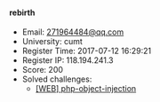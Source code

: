#### rebirth  

* Email: 271964484@qq.com  
* University: cumt  
* Register Time: 2017-07-12 16:29:21  
* Register IP: 118.194.241.3  
* Score: 200  
* Solved challenges: 
  * [[WEB] php-object-injection](https://github.com/SniperOJ/Challenges/blob/master/web/php-object-injection.json)  
